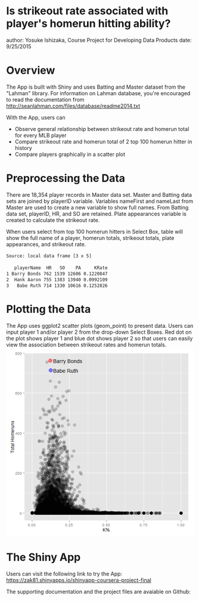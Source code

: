 Is strikeout rate associated with player's homerun hitting ability?
========================================================
author: Yosuke Ishizaka, Course Project for Developing Data Products
date: 9/25/2015

Overview
========================================================
The App is built with Shiny and uses Batting and Master dataset from the "Lahman" library.  For information on Lahman database, you're encouraged to read the documentation from http://seanlahman.com/files/database/readme2014.txt

With the App, users can
- Observe general relationship between strikeout rate and homerun total for every MLB player
- Compare strikeout rate and homerun total of 2 top 100 homerun hitter in history
- Compare players graphically in a scatter plot

Preprocessing the Data
========================================================
There are 18,354 player records in Master data set.  Master and Batting data sets are joined by playerID variable.  Variables nameFirst and nameLast from Master are used to create a new variable to show full names.  From Batting data set, playerID, HR, and SO are retained.  Plate appearances variable is created to calculate the strikeout rate.

When users select from top 100 homerun hitters in Select Box, table will show the full name of a player, homerun totals, strikeout totals, plate appearances, and strikeout rate.

```
Source: local data frame [3 x 5]

   playerName  HR   SO    PA     KRate
1 Barry Bonds 762 1539 12606 0.1220847
2  Hank Aaron 755 1383 13940 0.0992109
3   Babe Ruth 714 1330 10616 0.1252826
```

Plotting the Data
========================================================
The App uses ggplot2 scatter plots (geom_point) to present data.  Users can input player 1 and/or player 2 from the drop-down Select Boxes.  Red dot on the plot shows player 1 and blue dot shows player 2 so that users can easily view the association between strikeout rates and homerun totals.
![plot of chunk unnamed-chunk-2](coursera-presentation-figure/unnamed-chunk-2-1.png) 

The Shiny App
========================================================
Users can visit the following link to try the App:
https://zak81.shinyapps.io/shinyapp-coursera-project-final

The supporting documentation and the project files are avaiable on Github:
